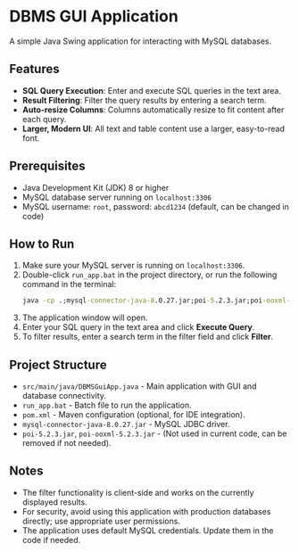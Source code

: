 # DBMS GUI Application

A simple Java Swing application for interacting with MySQL databases.

## Features

- **SQL Query Execution**: Enter and execute SQL queries in the text area.
- **Result Filtering**: Filter the query results by entering a search term.
- **Auto-resize Columns**: Columns automatically resize to fit content after each query.
- **Larger, Modern UI**: All text and table content use a larger, easy-to-read font.

## Prerequisites

- Java Development Kit (JDK) 8 or higher
- MySQL database server running on `localhost:3306`
- MySQL username: `root`, password: `abcd1234` (default, can be changed in code)

## How to Run

1. Make sure your MySQL server is running on `localhost:3306`.
2. Double-click `run_app.bat` in the project directory, or run the following command in the terminal:
   ```cmd
   java -cp .;mysql-connector-java-8.0.27.jar;poi-5.2.3.jar;poi-ooxml-5.2.3.jar src/main/java/DBMSGuiApp.java
   ```
3. The application window will open.
4. Enter your SQL query in the text area and click **Execute Query**.
5. To filter results, enter a search term in the filter field and click **Filter**.

## Project Structure

- `src/main/java/DBMSGuiApp.java` - Main application with GUI and database connectivity.
- `run_app.bat` - Batch file to run the application.
- `pom.xml` - Maven configuration (optional, for IDE integration).
- `mysql-connector-java-8.0.27.jar` - MySQL JDBC driver.
- `poi-5.2.3.jar`, `poi-ooxml-5.2.3.jar` - (Not used in current code, can be removed if not needed).

## Notes

- The filter functionality is client-side and works on the currently displayed results.
- For security, avoid using this application with production databases directly; use appropriate user permissions.
- The application uses default MySQL credentials. Update them in the code if needed.


